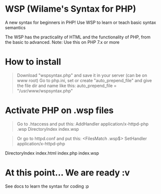 # WSP (Wilame's Syntax for PHP)
A new syntax for beginners in PHP!
Use WSP to learn or teach basic syntax semantics

The WSP has the practicality of HTML and the functionality of PHP, from the basic to advanced.
Note: Use this on PHP 7.x or more

# How to install
> Download "wspsyntax.php" and save it in your server (can be on www root)
> Go to php.ini, set or create "auto_prepend_file" and give the file dir and name
like this:
auto_prepend_file = "/usr/www/wspsyntax.php"

# Activate PHP on .wsp files
> Go to .htaccess and put this:
AddHandler application/x-httpd-php .wsp
DirectoryIndex index.wsp

> Or go to httpd.conf and put this:
<FilesMatch \.wsp$>
  SetHandler application/x-httpd-php
</FilesMatch>
<IfModule dir_module>
    DirectoryIndex index.html index.php index.wsp
</IfModule>

# At this point... We are ready :v
See docs to learn the syntax for coding :p
